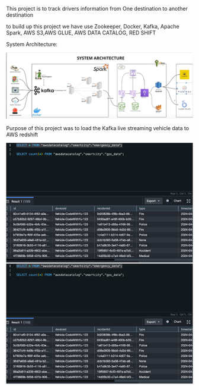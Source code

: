 This project is to track drivers information from One destination to another destination

to build up this project we have use Zookeeper, Docker, Kafka,
Apache Spark, AWS S3,AWS GLUE, AWS DATA CATALOG, RED SHIFT

System Architecture:

![img_1.png](img_1.png)

Purpose of this project was to load the Kafka live streaming vehicle data to AWS redshift

![img.png](img.png)
![img_2.png](img_2.png)
